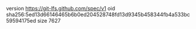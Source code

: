 version https://git-lfs.github.com/spec/v1
oid sha256:5ed13d66146465b6b0ed204528748fd13d9345b458344fb4a533bc59594175ed
size 7627
